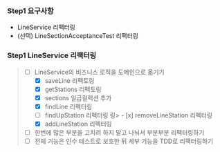 ### Step1 요구사항
- LineService 리팩터링
- (선택) LineSectionAcceptanceTest 리팩터링


### Step1 LineService 리팩터링
> - [ ] LineService의 비즈니스 로직을 도메인으로 옮기기
>   - [x] saveLine 리펙토링
>   - [x] getStations 리펙토링
>   - [x] sections 일급컬렉션 추가
>   - [x] findLine 리펙터링
>   - [ ] findUpStation 리펙터링
링>   - [x] removeLineStation 리펙터링
>   - [x] addLineStation 리펙터링
> - [ ] 한번에 많은 부분을 고치려 하지 말고 나눠서 부분부분 리팩터링하기
> - [ ] 전체 기능은 인수 테스트로 보호한 뒤 세부 기능을 TDD로 리팩터링하기
